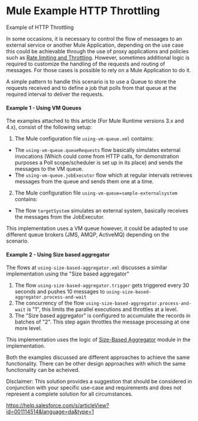 # Mule Example HTTP Throttling

Example of HTTP Throttling

In some occasions, it is necessary to control the flow of messages to an external service or another Mule Application, depending on the use case this could be achievable through the use of proxy applications and policies such as [Rate limiting and Throttling](https://docs.mulesoft.com/api-manager/2.x/rate-limiting-and-throttling).
However, sometimes additional logic is required to customize the handling of the requests and routing of messages.
For those cases is possible to rely on a Mule Application to do it.

A simple pattern to handle this scenario is to use a Queue to store the requests received and to define a job that polls from that queue at the required interval to deliver the requests.

#### Example 1 - Using VM Queues

The examples attached to this article (For Mule Runtime versions 3.x and 4.x), consist of the following setup:

1.  The Mule configuration file `using-vm-queue.xml` contains:

-   The `using-vm-queue.queueRequests` flow basically simulates external invocations (Which could come from HTTP calls, for demonstration purposes a Poll scope/scheduler is set up in its place) and sends the messages to the VM queue.
-   The `using-vm-queue.jobExecutor` flow which at regular intervals retrieves messages from the queue and sends them one at a time.

2.  The Mule configuration file `using-vm-queue=sample-externalsystem` contains:

-   The flow `targetSystem` simulates an external system, basically receives the messages from the JobExecutor.

This implementation uses a VM queue however, it could be adapted to use different queue brokers (JMS, AMQP, ActiveMQ) depending on the scenario.

#### Example 2 - Using Size based aggregator

The flows at `using-size-based-aggregator.xml` discusses a similar implementation using the "Size based aggregator"

1.  The flow `using-size-based-aggregator.trigger` gets triggered every 30 seconds and pushes 10 messages to `using-size-based-aggregator.process-and-wait`
2.  The concurrency of the flow `using-size-based-aggregator.process-and-wait` is "1", this limits the parallel executions and throttles at a level.
3.  The "Size based aggregator" is configured to accumulate the records in batches of "2". This step again throttles the message processing at one more level.

This implementation uses the logic of [Size-Based Aggregator](https://docs.mulesoft.com/aggregators-module/1.0/aggregators-size-example) module in the implementation.

Both the examples discussed are different approaches to achieve the same functionality. There can be other design approaches with which the same functionality can be acheived.

Disclaimer: This solution provides a suggestion that should be considered in conjunction with your specific use-case and requirements and does not represent a complete solution for all circumstances.

https://help.salesforce.com/s/articleView?id=001114514&language=da&type=1

